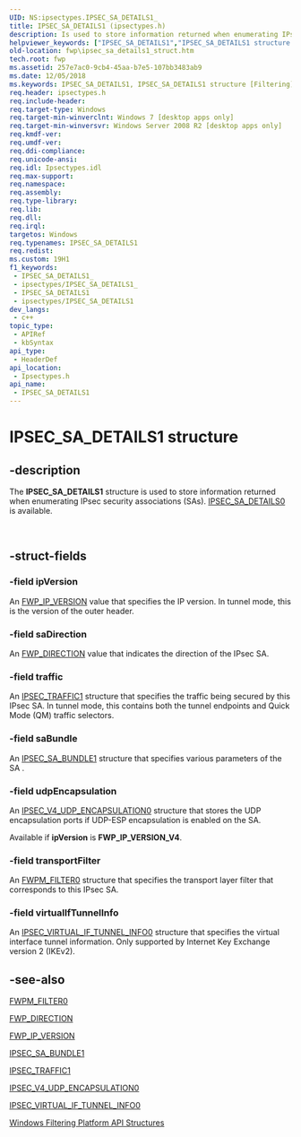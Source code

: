 ```yaml
---
UID: NS:ipsectypes.IPSEC_SA_DETAILS1_
title: IPSEC_SA_DETAILS1 (ipsectypes.h)
description: Is used to store information returned when enumerating IPsec security associations (SAs).
helpviewer_keywords: ["IPSEC_SA_DETAILS1","IPSEC_SA_DETAILS1 structure [Filtering]","fwp.ipsec_sa_details1_struct","ipsectypes/IPSEC_SA_DETAILS1"]
old-location: fwp\ipsec_sa_details1_struct.htm
tech.root: fwp
ms.assetid: 257e7ac0-9cb4-45aa-b7e5-107bb3483ab9
ms.date: 12/05/2018
ms.keywords: IPSEC_SA_DETAILS1, IPSEC_SA_DETAILS1 structure [Filtering], fwp.ipsec_sa_details1_struct, ipsectypes/IPSEC_SA_DETAILS1
req.header: ipsectypes.h
req.include-header: 
req.target-type: Windows
req.target-min-winverclnt: Windows 7 [desktop apps only]
req.target-min-winversvr: Windows Server 2008 R2 [desktop apps only]
req.kmdf-ver: 
req.umdf-ver: 
req.ddi-compliance: 
req.unicode-ansi: 
req.idl: Ipsectypes.idl
req.max-support: 
req.namespace: 
req.assembly: 
req.type-library: 
req.lib: 
req.dll: 
req.irql: 
targetos: Windows
req.typenames: IPSEC_SA_DETAILS1
req.redist: 
ms.custom: 19H1
f1_keywords:
 - IPSEC_SA_DETAILS1_
 - ipsectypes/IPSEC_SA_DETAILS1_
 - IPSEC_SA_DETAILS1
 - ipsectypes/IPSEC_SA_DETAILS1
dev_langs:
 - c++
topic_type:
 - APIRef
 - kbSyntax
api_type:
 - HeaderDef
api_location:
 - Ipsectypes.h
api_name:
 - IPSEC_SA_DETAILS1
---
```


# IPSEC_SA_DETAILS1 structure


## -description

The <b>IPSEC_SA_DETAILS1</b> structure is used to store information returned when enumerating IPsec security associations (SAs).
[IPSEC_SA_DETAILS0](/windows/desktop/api/ipsectypes/ns-ipsectypes-ipsec_sa_details0) is available.</div><div> </div>

## -struct-fields

### -field ipVersion

An [FWP_IP_VERSION](/windows/desktop/api/fwptypes/ne-fwptypes-fwp_ip_version) value that specifies the IP version. In tunnel mode, this is the version of the outer header.

### -field saDirection

An [FWP_DIRECTION](/windows/desktop/api/fwptypes/ne-fwptypes-fwp_direction) value that indicates the direction of the IPsec SA.

### -field traffic

An [IPSEC_TRAFFIC1](/windows/desktop/api/ipsectypes/ns-ipsectypes-ipsec_traffic1) structure that specifies the traffic being secured by this IPsec SA. In tunnel mode, this contains both the tunnel endpoints and Quick Mode (QM)  traffic selectors.

### -field saBundle

An [IPSEC_SA_BUNDLE1](/windows/desktop/api/ipsectypes/ns-ipsectypes-ipsec_sa_bundle1) structure that specifies various parameters of the SA .

### -field udpEncapsulation

An [IPSEC_V4_UDP_ENCAPSULATION0](/windows/desktop/api/ipsectypes/ns-ipsectypes-ipsec_v4_udp_encapsulation0) structure that stores the UDP 
   encapsulation ports if UDP-ESP encapsulation is enabled on the SA.

Available if <b>ipVersion</b> is <b>FWP_IP_VERSION_V4</b>.

### -field transportFilter

An [FWPM_FILTER0](/windows/desktop/api/fwpmtypes/ns-fwpmtypes-fwpm_filter0) structure that specifies the transport layer filter that corresponds to this IPsec SA.

### -field virtualIfTunnelInfo

An [IPSEC_VIRTUAL_IF_TUNNEL_INFO0](/windows/desktop/api/fwptypes/ns-fwptypes-ipsec_virtual_if_tunnel_info0) structure that specifies the virtual interface tunnel information. Only supported by Internet Key Exchange version 2 (IKEv2).

## -see-also

[FWPM_FILTER0](/windows/desktop/api/fwpmtypes/ns-fwpmtypes-fwpm_filter0)



[FWP_DIRECTION](/windows/desktop/api/fwptypes/ne-fwptypes-fwp_direction)



[FWP_IP_VERSION](/windows/desktop/api/fwptypes/ne-fwptypes-fwp_ip_version)



[IPSEC_SA_BUNDLE1](/windows/desktop/api/ipsectypes/ns-ipsectypes-ipsec_sa_bundle1)



[IPSEC_TRAFFIC1](/windows/desktop/api/ipsectypes/ns-ipsectypes-ipsec_traffic1)



[IPSEC_V4_UDP_ENCAPSULATION0](/windows/desktop/api/ipsectypes/ns-ipsectypes-ipsec_v4_udp_encapsulation0)



[IPSEC_VIRTUAL_IF_TUNNEL_INFO0](/windows/desktop/api/fwptypes/ns-fwptypes-ipsec_virtual_if_tunnel_info0)



<a href="/windows/desktop/FWP/fwp-structs">Windows Filtering Platform  API Structures</a>